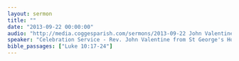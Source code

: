 ```yaml
---
layout: sermon
title: ""
date: "2013-09-22 00:00:00"
audio: "http://media.coggesparish.com/sermons/2013-09-22 John Valentine.mp3"
speaker: "Celebration Service - Rev. John Valentine from St George's Holborn, speaking about the personal impact of his recent trip to Bethel Church in America and the difference it has made to the Church."
bible_passages: ["Luke 10:17-24"]
---
```

